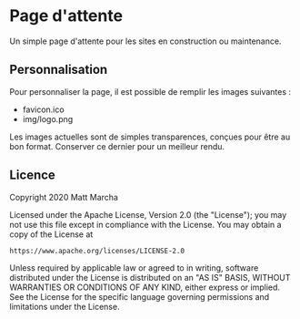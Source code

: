 # Page d'attente

Un simple page d'attente pour les sites en construction ou maintenance. 

## Personnalisation

Pour personnaliser la page, il est possible de remplir les images suivantes :

- favicon.ico
- img/logo.png

Les images actuelles sont de simples transparences, conçues pour être au bon format. Conserver ce dernier pour un meilleur rendu.

## Licence

Copyright 2020 Matt Marcha

Licensed under the Apache License, Version 2.0 (the "License");
you may not use this file except in compliance with the License.
You may obtain a copy of the License at

    https://www.apache.org/licenses/LICENSE-2.0

Unless required by applicable law or agreed to in writing, software
distributed under the License is distributed on an "AS IS" BASIS,
WITHOUT WARRANTIES OR CONDITIONS OF ANY KIND, either express or implied.
See the License for the specific language governing permissions and
limitations under the License.
